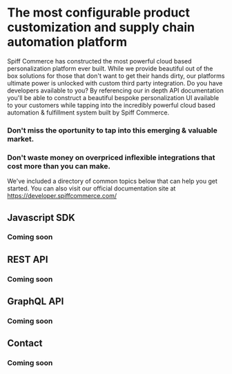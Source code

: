 # The most configurable product customization and supply chain automation platform

Spiff Commerce has constructed the most powerful cloud based personalization platform ever built. While we provide beautiful out of the box solutions for those that don't want to get their hands dirty, our platforms ultimate power is unlocked with custom third party integration. Do you have developers available to you? By referencing our in depth API documentation you'll be able to construct a beautiful bespoke personalization UI available to your customers while tapping into the incredibly powerful cloud based automation & fulfillment system built by Spiff Commerce. 

### Don't miss the oportunity to tap into this emerging & valuable market.
### Don't waste money on overpriced inflexible integrations that cost more than you can make.

We've included a directory of common topics below that can help you get started. You can also visit our official documentation site at https://developer.spiffcommerce.com/

## Javascript SDK
### Coming soon

## REST API
### Coming soon

## GraphQL API
### Coming soon

## Contact
### Coming soon
